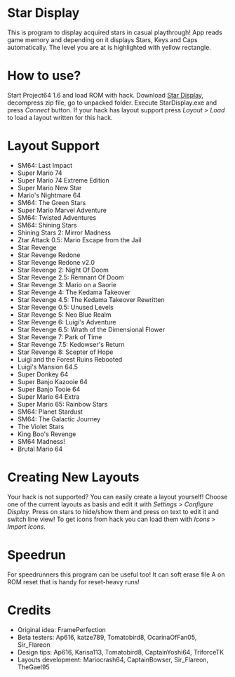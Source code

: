 # Star Display
This is program to display acquired stars in casual playthrough! App reads game memory and depending on it displays Stars, Keys and 
Caps automatically. The level you are at is highlighted with yellow rectangle. 

# How to use?
Start Project64 1.6 and load ROM with hack. Download [Star Display](https://github.com/aglab2/SM64StarManager/blob/master/StarDisplay.zip?raw=true), decompress zip file, go to unpacked folder. Execute StarDisplay.exe and press _Connect_ button. If your hack has layout support press _Layout > Load_ to  load a layout written for this hack.

# Layout Support
 * SM64: Last Impact
 * Super Mario 74
 * Super Mario 74 Extreme Edition
 * Super Mario New Star
 * Mario's Nightmare 64
 * SM64: The Green Stars
 * Super Mario Marvel Adventure
 * SM64: Twisted Adventures
 * SM64: Shining Stars
 * Shining Stars 2: Mirror Madness
 * Ztar Attack 0.5: Mario Escape from the Jail
 * Star Revenge
 * Star Revenge Redone
 * Star Revenge Redone v2.0
 * Star Revenge 2: Night Of Doom
 * Star Revenge 2.5: Remnant Of Doom
 * Star Revenge 3: Mario on a Saorie
 * Star Revenge 4: The Kedama Takeover
 * Star Revenge 4.5: The Kedama Takeover Rewritten
 * Star Revenge 0.5: Unused Levels
 * Star Revenge 5: Neo Blue Realm
 * Star Revenge 6: Luigi's Adventure
 * Star Revenge 6.5: Wrath of the Dimensional Flower
 * Star Revenge 7: Park of Time
 * Star Revenge 7.5: Kedowser's Return
 * Star Revenge 8: Scepter of Hope
 * Luigi and the Forest Ruins Rebooted
 * Luigi's Mansion 64.5
 * Super Donkey 64
 * Super Banjo Kazooie 64
 * Super Banjo Tooie 64
 * Super Mario 64 Extra
 * Super Mario 65: Rainbow Stars
 * SM64: Planet Stardust
 * SM64: The Galactic Journey
 * The Violet Stars
 * King Boo's Revenge
 * SM64 Madness!
 * Brutal Mario 64

# Creating New Layouts
Your hack is not supported? You can easily create a layout yourself! Choose one of the current layouts as basis and edit it with _Settings > Configure Display_. Press on stars to hide/show them and press on text to edit it and switch line view! To get icons from hack you can load them with _Icons > Import Icons_.

# Speedrun
For speedrunners this program can be useful too! It can soft erase file A on ROM reset that is handy for reset-heavy runs!

# Credits
 * Original idea: FramePerfection
 * Beta testers: Ap616, katze789, Tomatobird8, OcarinaOfFan05, Sir_Flareon
 * Design tips: Ap616, Karisa113, Tomatobird8, CaptainYoshi64, TriforceTK
 * Layouts development: Mariocrash64, CaptainBowser, Sir_Flareon, TheGael95
